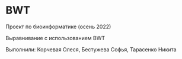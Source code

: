 # BWT
Проект по биоинформатике (осень 2022)

Выравнивание с использованием BWT

Выполнили: Корчевая Олеся, Бестужева Софья, Тарасенко Никита
